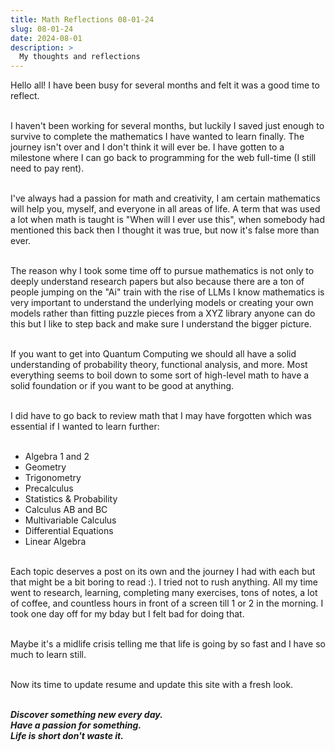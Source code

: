 ```yaml
---
title: Math Reflections 08-01-24
slug: 08-01-24
date: 2024-08-01
description: >
  My thoughts and reflections
---
```


Hello all! I have been busy for several months and felt it was a good time to reflect.

<br>I haven't been working for several months, but luckily I saved just enough to survive to complete the mathematics I have wanted to learn finally. The journey isn't over and I don't think it will ever be. I have gotten to a milestone where I can go back to programming for the web full-time (I still need to pay rent).

<br>I've always had a passion for math and creativity, I am certain mathematics will help you, myself, and everyone in all areas of life. A term that was used a lot when math is taught is "When will I ever use this", when somebody had mentioned this back then I thought it was true, but now it's false more than ever.

<br>The reason why I took some time off to pursue mathematics is not only to deeply understand research papers but also because there are a ton of people jumping on the "Ai" train with the rise of LLMs I know mathematics is very important to understand the underlying models or creating your own models rather than fitting puzzle pieces from a XYZ library anyone can do this but I like to step back and make sure I understand the bigger picture.

<br>If you want to get into Quantum Computing we should all have a solid understanding of probability theory, functional analysis, and more. Most everything seems to boil down to some sort of high-level math to have a solid foundation or if you want to be good at anything.

<br>I did have to go back to review math that I may have forgotten which was essential if I wanted to learn further:
<br><br>

<ul>
<li>Algebra 1 and 2</li>
<li>Geometry
<li>Trigonometry
<li>Precalculus
<li>Statistics & Probability
<li>Calculus AB and BC
<li>Multivariable Calculus
<li>Differential Equations
<li>Linear Algebra
</ul>

<br>Each topic deserves a post on its own and the journey I had with each but that might be a bit boring to read :). I tried not to rush anything. All my time went to research, learning, completing many exercises, tons of notes, a lot of coffee, and countless hours in front of a screen till 1 or 2 in the morning. I took one day off for my bday but I felt bad for doing that.

<br>Maybe it's a midlife crisis telling me that life is going by so fast and I have so much to learn still.

<br>Now its time to update resume and update this site with a fresh look.

<br>**_Discover something new every day. <br>Have a passion for something. <br>Life is short don't waste it._**
